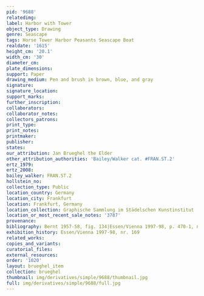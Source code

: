```yaml
---
pid: '9688'
relatedimg: 
label: Harbor with Tower
object_type: Drawing
genre: Seascape
tags: Horse Tower Harbor Peasants Seascape Boat
realdate: '1615'
height_cm: '20.1'
width_cm: '30'
diameter_cm: 
plate_dimensions: 
support: Paper
drawing_medium: Pen and brush in brown, blue, and gray
signature: 
signature_location: 
support_marks: 
further_inscription: 
collaborators: 
collaborator_notes: 
collectors_patrons: 
print_type: 
print_notes: 
printmaker: 
publisher: 
states: 
our_attribution: Jan Brueghel the Elder
other_attribution_authorities: 'Bailey/Walker cat. #FRAN.ST.2'
ertz_1979: 
ertz_2008: 
bailey_walker: FRAN.ST.2
hollstein_no: 
collection_type: Public
location_country: Germany
location_city: Frankfurt
location: Frankfurt, Germany
location_collection: Graphische Sammlung im Städelschen Kunstinstitut
location_or_most_recent_sale_notes: '3787'
provenance: 
bibliography: Bernt 1957-58, fig. 134|Essen/Vienna 1997-98, p. 470-1, nr. 169, ill.
exhibition_history: Essen/Vienna 1997-98, nr. 169
related_works: 
copies_and_variants: 
curatorial_files: 
external_resources: 
order: '1020'
layout: brueghel_item
collection: brueghel
thumbnail: img/derivatives/simple/9688/thumbnail.jpg
full: img/derivatives/simple/9688/full.jpg
---
```

